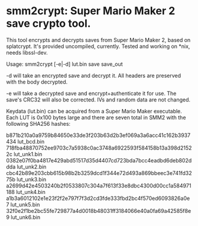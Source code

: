 # smm2crypt: Super Mario Maker 2 save crypto tool.
This tool encrypts and decrypts saves from Super Mario Maker 2, based on splatcrypt. It's provided uncompiled, currently. Tested and working on \*nix, needs libssl-dev.


Usage: smm2crypt [-e|-d] lut.bin save save_out

-d will take an encrypted save and decrypt it. All headers are preserved with the body decrypted.

-e will take a decrypted save and encrypt+authenticate it for use. The save's CRC32 will also be corrected. IVs and random data are not changed.


Keydata (lut.bin) can be acquired from a Super Mario Maker executable. Each LUT is 0x100 bytes large and there are seven total in SMM2 with the following SHA256 hashes:

b871b210a0a9759b84650e33de3f203b63d2b3ef069a3a6acc41c162b3937434  lut_bcd.bin
718fba48870752ee9703c7a5938c0ac3748a6922593f584158b13a398d21522c  lut_unk1.bin
0382e07f0ba4817e429abd51517d35d4407cd723bda7bcc4eadbd6deb802ddda  lut_unk2.bin
cbc42b89e203cbb615b98b2b3259dcd1f344e72d493a869bbeec3e741fd3275b  lut_unk3.bin
a2699d42e4503240b2f0533807c304a7f613f33e8dbc4300d00cc1a584971188  lut_unk4.bin
a1b3a6012102e1e23f2f2e797f7f3d2cd3fde333fbd2bc4f570ed6093826a0e7  lut_unk5.bin
32f0e2f1be2bc55fe729877a4d0018b48031ff3184066e40a0fa69a42585f8e9  lut_unk6.bin

